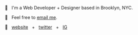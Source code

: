 

🌱 &nbsp;  I'm a Web Developer + Designer based in Brooklyn, NYC. 

💌 &nbsp;  Feel free to [email me](mailto:jexica.ayran@gmail.com). 

🔗 &nbsp;  [website](https://jexica.design/) &nbsp; + &nbsp; [twitter](https://twitter.com/jexicaz_) &nbsp; + &nbsp; [IG](https://www.instagram.com/xica.io/) 
